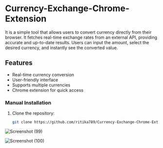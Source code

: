 # Currency-Exchange-Chrome-Extension
It is a simple tool that allows users to convert currency directly from their browser. It fetches real-time exchange rates from an external API, providing accurate and up-to-date results. Users can input the amount, select the desired currency, and instantly see the converted value.

## Features

- Real-time currency conversion
- User-friendly interface
- Supports multiple currencies
- Chrome extension for quick access

### Manual Installation

1. Clone the repository:

   ```bash
   git clone https://github.com/ritika789/Currency-Exchange-Chrome-Extension.git

![Screenshot (99)](https://github.com/ritika789/Currency-Exchange-Chrome-Extension/assets/83690198/018d43ac-be4d-4ffd-98e9-bc9e6ff2b6aa)


![Screenshot (100)](https://github.com/ritika789/Currency-Exchange-Chrome-Extension/assets/83690198/6a5c84cf-e067-4bb6-b20c-d8b9ce2dbe50)
